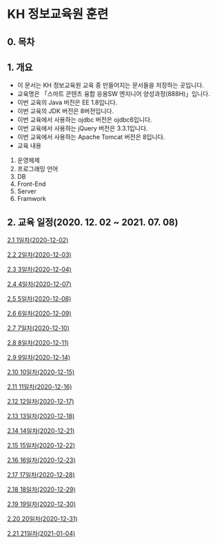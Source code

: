 # KH 정보교육원 훈련

## 0. 목차

## 1. 개요

- 이 문서는 KH 정보교육원 교육 중 만들어지는 문서들을 저장하는 곳입니다.
- 교육명은 「스마트 콘텐츠 융합 응용SW 엔지니어 양성과정(888H)」입니다.
- 이번 교육의 Java 버전은 EE 1.8입니다.
- 이번 교육의 JDK 버전은 8버전입니다.
- 이번 교육에서 사용하는 ojdbc 버전은 ojdbc6입니다.
- 이번 교육에서 사용하는 jQuery 버전은 3.3.1입니다.
- 이번 교육에서 사용하는 Apache Tomcat 버전은 8입니다.
- 교육 내용
1. 운영체제
2. 프로그래밍 언어
3. DB
4. Front-End
5. Server
6. Framwork

## 2. 교육 일정(2020. 12. 02 ~ 2021. 07. 08)

[2.1 1일차(2020-12-02)](https://www.notion.so/2-1-1-2020-12-02-4b54782ea9aa48e99ea93f25e384008f)

[2.2 2일차(2020-12-03)](https://www.notion.so/2-2-2-2020-12-03-7dd55f2905424408826f140cc68a8b51)

[2.3 3일차(2020-12-04)](https://www.notion.so/2-3-3-2020-12-04-887415c309ee4ee4a03efb0bdb5c0240)

[2.4 4일차(2020-12-07)](https://www.notion.so/2-4-4-2020-12-07-bde1fc87d901499fb0316a05b48bc852)

[2.5 5일차(2020-12-08)](https://www.notion.so/2-5-5-2020-12-08-5e570a6b2df84041a6613f6c470ef1e0)

[2.6 6일차(2020-12-09)](https://www.notion.so/2-6-6-2020-12-09-5e6a7679d44f4008b6caec7a13862209)

[2.7 7일차(2020-12-10)](https://www.notion.so/2-7-7-2020-12-10-a413ce1fb04f4d2c9195819bc207f484)

[2.8 8일차(2020-12-11)](https://www.notion.so/2-8-8-2020-12-11-b4155ba704024a68a8185fc3d4e6347d)

[2.9 9일차(2020-12-14)](https://www.notion.so/2-9-9-2020-12-14-1f179187faf34b8d8441de44d5719ca8)

[2.10 10일차(2020-12-15)](https://www.notion.so/2-10-10-2020-12-15-30bbc27fceba4b92b4366021a530b685)

[2.11 11일차(2020-12-16)](https://www.notion.so/2-11-11-2020-12-16-6203347225504e8a90984fd307dbf78c)

[2.12 12일차(2020-12-17)](https://www.notion.so/2-12-12-2020-12-17-9893a94a21d94e929ec7091e2f69e495)

[2.13 13일차(2020-12-18)](https://www.notion.so/2-13-13-2020-12-18-c6dbefac3f1c4c69907c6e4c4c6f6a17)

[2.14 14일차(2020-12-21)](https://www.notion.so/2-14-14-2020-12-21-da38703d9f9940128b7e7648b95e6ff2)

[2.15 15일차(2020-12-22)](https://www.notion.so/2-15-15-2020-12-22-c1ed01536b67452cbf983d027e5daea1)

[2.16 16일차(2020-12-23)](https://www.notion.so/2-16-16-2020-12-23-f7c5b5cce6dc44cc8ccf910fd59f462a)

[2.17 17일차(2020-12-28)](https://www.notion.so/2-17-17-2020-12-28-86d3062271a548f7a55c32f492ae2fb3)

[2.18 18일차(2020-12-29)](https://www.notion.so/2-18-18-2020-12-29-133df1d36ffb4590a2317131a9f0aab2)

[2.19 19일차(2020-12-30)](https://www.notion.so/2-19-19-2020-12-30-b1cba38ae4db4555950c55f4745e5350)

[2.20 20일차(2020-12-31)](https://www.notion.so/2-20-20-2020-12-31-38b3ef2503ab4988b75ed13a4cb5685f)

[2.21 21일차(2021-01-04)](https://www.notion.so/2-21-21-2021-01-04-c379afcc5db44428967f24cd6902a99e)
